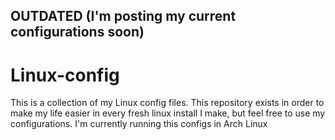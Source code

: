 ## OUTDATED (I'm posting my current configurations soon)

# Linux-config
This is a collection of my Linux config files. This repository exists in order to make my life easier in every fresh linux install I make, but feel free to use my configurations. I'm currently running this configs in Arch Linux
